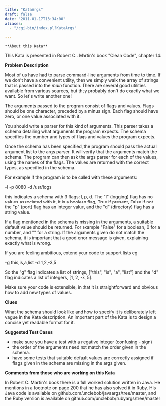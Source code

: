 ```yaml
---
title: "KataArgs"
draft: false
date: "2011-01-17T13:34:00"
aliases:
  - "/cgi-bin/index.pl?KataArgs"

---
```

    **About this Kata**

This Kata is presented in Robert C.. Martin's book "Clean Code", chapter
14.

**Problem Description**

Most of us have had to parse command-line arguments from time to time.
If we don't have a convenient utility, then we simply walk the array of
strings that is passed into the *main* function. There are several good
utilities available from various sources, but they probably don't do
exactly what we want. So let's write another one!

The arguments passed to the program consist of flags and values. Flags
should be one character, preceded by a minus sign. Each flag should have
zero, or one value associated with it.

You should write a parser for this kind of arguments. This parser takes
a schema detailing what arguments the program expects. The schema
specifies the number and types of flags and values the program expects.

Once the schema has been specified, the program should pass the actual
argument list to the args parser. It will verify that the arguments
match the schema. The program can then ask the args parser for each of
the values, using the names of the flags. The values are returned with
the correct types, as specified in the schema.

For example if the program is to be called with these arguments:

-l -p 8080 -d /usr/logs

this indicates a schema with 3 flags: l, p, d. The "l" (logging) flag
has no values associated with it, it is a boolean flag, True if present,
False if not. the "p" (port) flag has an integer value, and the "d"
(directory) flag has a string value.

If a flag mentioned in the schema is missing in the arguments, a
suitable default value should be returned. For example "False" for a
boolean, 0 for a number, and "" for a string. If the arguments given do
not match the schema, it is important that a good error message is
given, explaining exactly what is wrong.

If you are feeling ambitious, extend your code to support lists eg

-g this,is,a,list -d 1,2,-3,5

So the "g" flag indicates a list of strings, \["this", "is", "a",
"list"\] and the "d" flag indicates a list of integers, \[1, 2, -3, 5\].

Make sure your code is extensible, in that it is straightforward and
obvious how to add new types of values.

**Clues**

What the schema should look like and how to specify it is deliberately
left vague in the Kata description. An important part of the Kata is to
design a concise yet readable format for it.

**Suggested Test Cases**

-   make sure you have a test with a negative integer (confusing - sign)
-   the order of the arguments need not match the order given in
    the schema.
-   have some tests that suitable default values are correctly assigned
    if flags given in the schema are missing in the args given.

**Comments from those who are working on this Kata**

In Robert C. Martin's book there is a full worked solution written in
Java. He mentions in a footnote on page 200 that he has also solved it
in Ruby. His Java code is available on
github.com/unclebob/javaargs/tree/master, and the Ruby version is
available on github.com/unclebob/rubyargs/tree/master
